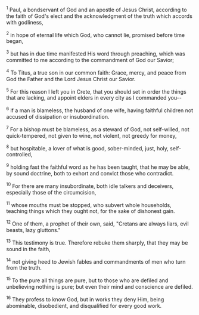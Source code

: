 <sup>1</sup> 
Paul, a bondservant of God and an apostle of Jesus Christ, according to the faith of God's elect and the acknowledgment of the truth which accords with godliness, 

<sup>2</sup> 
in hope of eternal life which God, who cannot lie, promised before time began, 

<sup>3</sup> 
but has in due time manifested His word through preaching, which was committed to me according to the commandment of God our Savior; 

<sup>4</sup> 
To Titus, a true son in our common faith: Grace, mercy, and peace from God the Father and the Lord Jesus Christ our Savior.

<sup>5</sup> 
For this reason I left you in Crete, that you should set in order the things that are lacking, and appoint elders in every city as I commanded you-- 

<sup>6</sup> 
if a man is blameless, the husband of one wife, having faithful children not accused of dissipation or insubordination. 

<sup>7</sup> 
For a bishop must be blameless, as a steward of God, not self-willed, not quick-tempered, not given to wine, not violent, not greedy for money, 

<sup>8</sup> 
but hospitable, a lover of what is good, sober-minded, just, holy, self-controlled, 

<sup>9</sup> 
holding fast the faithful word as he has been taught, that he may be able, by sound doctrine, both to exhort and convict those who contradict.

<sup>10</sup> 
For there are many insubordinate, both idle talkers and deceivers, especially those of the circumcision, 

<sup>11</sup> 
whose mouths must be stopped, who subvert whole households, teaching things which they ought not, for the sake of dishonest gain. 

<sup>12</sup> 
One of them, a prophet of their own, said, "Cretans are always liars, evil beasts, lazy gluttons." 

<sup>13</sup> 
This testimony is true. Therefore rebuke them sharply, that they may be sound in the faith, 

<sup>14</sup> 
not giving heed to Jewish fables and commandments of men who turn from the truth. 

<sup>15</sup> 
To the pure all things are pure, but to those who are defiled and unbelieving nothing is pure; but even their mind and conscience are defiled. 

<sup>16</sup> 
They profess to know God, but in works they deny Him, being abominable, disobedient, and disqualified for every good work.